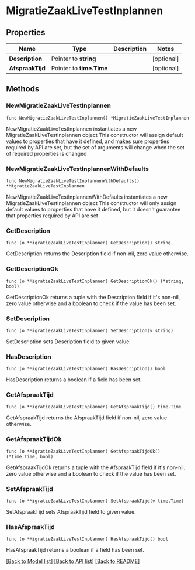 # MigratieZaakLiveTestInplannen

## Properties

Name | Type | Description | Notes
------------ | ------------- | ------------- | -------------
**Description** | Pointer to **string** |  | [optional] 
**AfspraakTijd** | Pointer to **time.Time** |  | [optional] 

## Methods

### NewMigratieZaakLiveTestInplannen

`func NewMigratieZaakLiveTestInplannen() *MigratieZaakLiveTestInplannen`

NewMigratieZaakLiveTestInplannen instantiates a new MigratieZaakLiveTestInplannen object
This constructor will assign default values to properties that have it defined,
and makes sure properties required by API are set, but the set of arguments
will change when the set of required properties is changed

### NewMigratieZaakLiveTestInplannenWithDefaults

`func NewMigratieZaakLiveTestInplannenWithDefaults() *MigratieZaakLiveTestInplannen`

NewMigratieZaakLiveTestInplannenWithDefaults instantiates a new MigratieZaakLiveTestInplannen object
This constructor will only assign default values to properties that have it defined,
but it doesn't guarantee that properties required by API are set

### GetDescription

`func (o *MigratieZaakLiveTestInplannen) GetDescription() string`

GetDescription returns the Description field if non-nil, zero value otherwise.

### GetDescriptionOk

`func (o *MigratieZaakLiveTestInplannen) GetDescriptionOk() (*string, bool)`

GetDescriptionOk returns a tuple with the Description field if it's non-nil, zero value otherwise
and a boolean to check if the value has been set.

### SetDescription

`func (o *MigratieZaakLiveTestInplannen) SetDescription(v string)`

SetDescription sets Description field to given value.

### HasDescription

`func (o *MigratieZaakLiveTestInplannen) HasDescription() bool`

HasDescription returns a boolean if a field has been set.

### GetAfspraakTijd

`func (o *MigratieZaakLiveTestInplannen) GetAfspraakTijd() time.Time`

GetAfspraakTijd returns the AfspraakTijd field if non-nil, zero value otherwise.

### GetAfspraakTijdOk

`func (o *MigratieZaakLiveTestInplannen) GetAfspraakTijdOk() (*time.Time, bool)`

GetAfspraakTijdOk returns a tuple with the AfspraakTijd field if it's non-nil, zero value otherwise
and a boolean to check if the value has been set.

### SetAfspraakTijd

`func (o *MigratieZaakLiveTestInplannen) SetAfspraakTijd(v time.Time)`

SetAfspraakTijd sets AfspraakTijd field to given value.

### HasAfspraakTijd

`func (o *MigratieZaakLiveTestInplannen) HasAfspraakTijd() bool`

HasAfspraakTijd returns a boolean if a field has been set.


[[Back to Model list]](../README.md#documentation-for-models) [[Back to API list]](../README.md#documentation-for-api-endpoints) [[Back to README]](../README.md)


